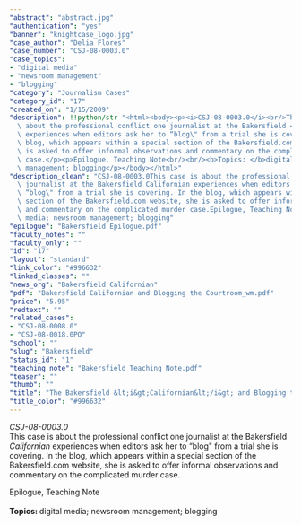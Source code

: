 ```yaml
---
"abstract": "abstract.jpg"
"authentication": "yes"
"banner": "knightcase_logo.jpg"
"case_author": "Delia Flores"
"case_number": "CSJ-08-0003.0"
"case_topics":
- "digital media"
- "newsroom management"
- "blogging"
"category": "Journalism Cases"
"category_id": "17"
"created_on": "1/15/2009"
"description": !!python/str "<html><body><p><i>CSJ-08-0003.0</i><br/>This case is\
  \ about the professional conflict one journalist at the Bakersfield <i>Californian</i>\
  \ experiences when editors ask her to “blog\" from a trial she is covering. In the\
  \ blog, which appears within a special section of the Bakersfield.com website, she\
  \ is asked to offer informal observations and commentary on the complicated murder\
  \ case.</p><p>Epilogue, Teaching Note<br/><br/><b>Topics: </b>digital media; newsroom\
  \ management; blogging</p></body></html>"
"description_clean": "CSJ-08-0003.0This case is about the professional conflict one\
  \ journalist at the Bakersfield Californian experiences when editors ask her to\
  \ “blog\" from a trial she is covering. In the blog, which appears within a special\
  \ section of the Bakersfield.com website, she is asked to offer informal observations\
  \ and commentary on the complicated murder case.Epilogue, Teaching NoteTopics: digital\
  \ media; newsroom management; blogging"
"epilogue": "Bakersfield Epilogue.pdf"
"faculty_notes": ""
"faculty_only": ""
"id": "17"
"layout": "standard"
"link_color": "#996632"
"linked_classes": ""
"news_org": "Bakersfield Californian"
"pdf": "Bakersfield Californian and Blogging the Courtroom_wm.pdf"
"price": "5.95"
"redtext": ""
"related_cases":
- "CSJ-08-0008.0"
- "CSJ-08-0018.0PO"
"school": ""
"slug": "Bakersfield"
"status_id": "1"
"teaching_note": "Bakersfield Teaching Note.pdf"
"teaser": ""
"thumb": ""
"title": "The Bakersfield &lt;i&gt;Californian&lt;/i&gt; and Blogging the Courtroom"
"title_color": "#996632"
---
```

<html><body><p><i>CSJ-08-0003.0</i><br/>This case is about the professional conflict one journalist at the Bakersfield <i>Californian</i> experiences when editors ask her to “blog" from a trial she is covering. In the blog, which appears within a special section of the Bakersfield.com website, she is asked to offer informal observations and commentary on the complicated murder case.</p><p>Epilogue, Teaching Note<br/><br/><b>Topics: </b>digital media; newsroom management; blogging</p></body></html>
